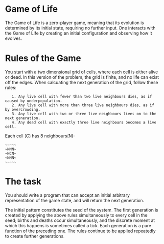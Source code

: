 # Game of Life

The Game of Life is a zero-player game, meaning that its evolution is determined by its initial state, requiring no further input. 
One interacts with the Game of Life by creating an initial configuration and observing how it evolves.

# Rules of the Game

You start with a two dimensional grid of cells, where each cell is either alive or dead. In this version of the problem, the grid is finite, and no life can exist off the edges. When calcuating the next generation of the grid, follow these rules:

```
   1. Any live cell with fewer than two live neighbours dies, as if caused by underpopulation.
   2. Any live cell with more than three live neighbours dies, as if by overcrowding.
   3. Any live cell with two or three live neighbours lives on to the next generation.
   4. Any dead cell with exactly three live neighbours becomes a live cell.
```

Each cell (C) has 8 neighbours(N):

```
~~~~~
~NNN~
~NCN~
~NNN~
~~~~~
```

# The task

You should write a program that can accept an initial arbitrary representation of the game state, and will return the next generation.

The initial pattern constitutes the seed of the system. The first generation is created by applying the above rules simultaneously to every cell in the seed; births and deaths occur simultaneously, and the discrete moment at which this happens is sometimes called a tick. Each generation is a pure function of the preceding one. The rules continue to be applied repeatedly to create further generations.
